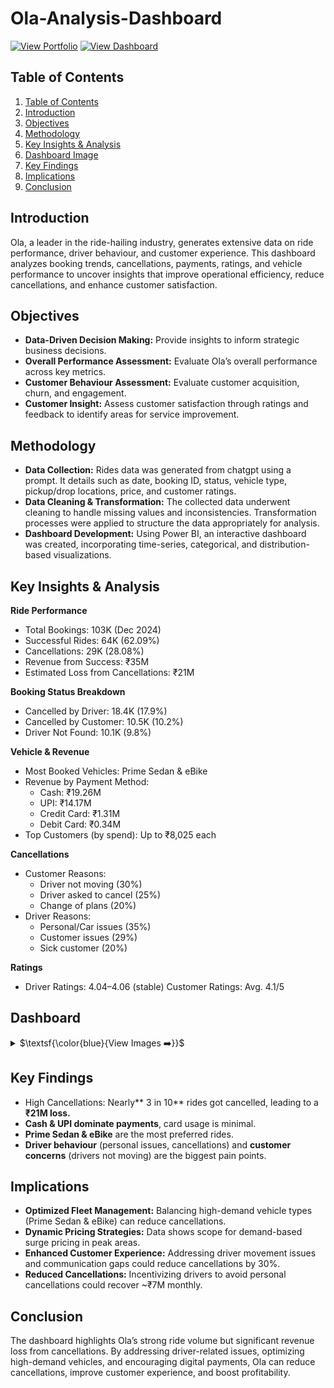 # Ola-Analysis-Dashboard

[![View Portfolio](https://img.shields.io/badge/View%20Portfolio-%23000000.svg?style=for-the-badge&logo=firefox&logoColor=#FF7139)](https://www.datascienceportfol.io/mohan_Srinivas)
[![View Dashboard](https://img.shields.io/badge/View%20Dashboard-%23000000.svg?style=for-the-badge&logo=Codeforces&logoColor=gold)](https://app.powerbi.com/view?r=eyJrIjoiNDRhODNhZTktMGEyYS00NzZiLWE2OGEtMGY3Mjc0OThiMjc4IiwidCI6IjM3MzhkYjE5LTA4MzUtNDhmZS05MjhiLWMxZjI3ZmNkN2Y2NCJ9)

## Table of Contents
1. [Table of Contents](#table-of-contents)
2. [Introduction](#introduction)
3. [Objectives](#objectives)
4. [Methodology](#methodology)
5. [Key Insights \& Analysis](#key-insights--analysis)
6. [Dashboard Image](#dashboard)
7. [Key Findings](#key-findings)
8. [Implications](#implications)
9. [Conclusion](#conclusion)

## Introduction
Ola, a leader in the ride-hailing industry, generates extensive data on ride performance, driver behaviour, and customer experience. This dashboard analyzes booking trends, cancellations, payments, ratings, and vehicle performance to uncover insights that improve operational efficiency, reduce cancellations, and enhance customer satisfaction.

## Objectives
- **Data-Driven Decision Making:** Provide insights to inform strategic business decisions.
- **Overall Performance Assessment:** Evaluate Ola’s overall performance across key metrics.
- **Customer Behaviour Assessment:** Evaluate customer acquisition, churn, and engagement.
- **Customer Insight:** Assess customer satisfaction through ratings and feedback to identify areas for service improvement.

## Methodology
- **Data Collection:** Rides data was generated from chatgpt using a prompt. It details such as date, booking ID, status, vehicle type, pickup/drop locations, price, and customer ratings.
- **Data Cleaning & Transformation:** The collected data underwent cleaning to handle missing values and inconsistencies. Transformation processes were applied to structure the data appropriately for analysis.
- **Dashboard Development:** Using Power BI, an interactive dashboard was created, incorporating time-series, categorical, and distribution-based visualizations.

## Key Insights & Analysis
**Ride Performance**
- Total Bookings: 103K (Dec 2024)
- Successful Rides: 64K (62.09%)
- Cancellations: 29K (28.08%)
- Revenue from Success: ₹35M
- Estimated Loss from Cancellations: ₹21M

**Booking Status Breakdown**
- Cancelled by Driver: 18.4K (17.9%)
- Cancelled by Customer: 10.5K (10.2%)
- Driver Not Found: 10.1K (9.8%)

**Vehicle & Revenue**
- Most Booked Vehicles: Prime Sedan & eBike
- Revenue by Payment Method:
    - Cash: ₹19.26M
    - UPI: ₹14.17M
    - Credit Card: ₹1.31M
    - Debit Card: ₹0.34M
- Top Customers (by spend): Up to ₹8,025 each

**Cancellations**
- Customer Reasons:
    - Driver not moving (30%)
    - Driver asked to cancel (25%)
    - Change of plans (20%)
- Driver Reasons:
    - Personal/Car issues (35%)
    - Customer issues (29%)
    - Sick customer (20%)

**Ratings**
- Driver Ratings: 4.04–4.06 (stable)
Customer Ratings: Avg. 4.1/5

## Dashboard
<details>
<summary>
$\textsf{\color{blue}{View Images ➡️}}$
</summary><br>

> ### 1. Overall
> <a href="https://app.powerbi.com/view?r=eyJrIjoiNDRhODNhZTktMGEyYS00NzZiLWE2OGEtMGY3Mjc0OThiMjc4IiwidCI6IjM3MzhkYjE5LTA4MzUtNDhmZS05MjhiLWMxZjI3ZmNkN2Y2NCJ9" target="_blank"> <img width="650" height="400" alt="Image" src="https://github.com/user-attachments/assets/4d36761c-0bfb-460e-93e1-081264cc9288" /> </a>

> ### 2. Vehicle Type
> <img width="650" height="400" alt="Image" src="https://github.com/user-attachments/assets/c1197a0f-9881-41fa-8f7b-5f89fc8285aa" />

> ### 3. Revenue
> <img width="650" height="400" alt="Image" src="https://github.com/user-attachments/assets/607832bf-a163-40d3-8730-c462ba56bff3" />

> ### 4. Cancellation
> <img width="650" height="400" alt="Image" src="https://github.com/user-attachments/assets/0eb26f8d-14d8-4b41-a303-ea8b07a268e3" />

> ### 5. Ratings
> <img width="650" height="400" alt="Image" src="https://github.com/user-attachments/assets/57bcd181-4158-4c6f-8146-63d4bcbbdeed" />
</details>

## Key Findings

- High Cancellations: Nearly** 3 in 10** rides got cancelled, leading to a **₹21M loss.**
- **Cash & UPI dominate payments**, card usage is minimal.
- **Prime Sedan & eBike** are the most preferred rides.
- **Driver behaviour** (personal issues, cancellations) and **customer concerns** (drivers not moving) are the biggest pain points.

## Implications

- **Optimized Fleet Management:** Balancing high-demand vehicle types (Prime Sedan & eBike) can reduce cancellations.
- **Dynamic Pricing Strategies:** Data shows scope for demand-based surge pricing in peak areas.
- **Enhanced Customer Experience:** Addressing driver movement issues and communication gaps could reduce cancellations by 30%.
- **Reduced Cancellations:** Incentivizing drivers to avoid personal cancellations could recover ~₹7M monthly.

## Conclusion

The dashboard highlights Ola’s strong ride volume but significant revenue loss from cancellations. By addressing driver-related issues, optimizing high-demand vehicles, and encouraging digital payments, Ola can reduce cancellations, improve customer experience, and boost profitability.
